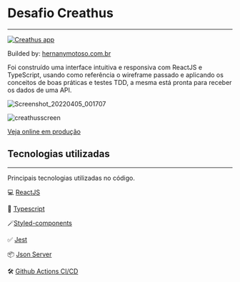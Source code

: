 # Desafio Creathus
-----------
[![Creathus app](https://github.com/hernanymotoso/creathus-test/actions/workflows/creathus-workflow.yml/badge.svg?branch=master)](https://github.com/hernanymotoso/creathus-test/actions/workflows/creathus-workflow.yml)

Builded by: [hernanymotoso.com.br](https://www.hernanymotoso.com.br)


Foi construído uma interface intuitiva e responsiva com ReactJS e TypeScript, usando como referência o wireframe passado e aplicando os conceitos de boas práticas e testes TDD, a mesma está pronta para receber os dados de uma API. 

![Screenshot_20220405_001707](https://user-images.githubusercontent.com/28400751/161673933-02faa3f7-0aa1-4d16-aeb9-ad080b0ad9d0.png)

![creathusscreen](https://user-images.githubusercontent.com/28400751/161673677-1f44bfa9-9329-48f9-bc27-e0e4a57c2222.png)

[Veja online em produção](https://creathus.hernanymotoso.com.br/)


## Tecnologias utilizadas
----
Principais tecnologias utilizadas no código.

💻 [ReactJS](https://pt-br.reactjs.org/)

🧰 [Typescript](https://www.typescriptlang.org/)

🪄[Styled-components](https://styled-components.com/)

✅ [Jest](https://jestjs.io/)

📦 [Json Server](https://github.com/typicode/json-server)

🛠 [Github Actions CI/CD](https://github.com/features/actions)

